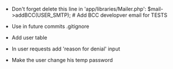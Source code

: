 * Don't forget delete this line in 'app/libraries/Mailer.php':
    $mail->addBCC(USER_SMTP);                                   # Add BCC developver email for TESTS

* Use in future commits .gitignore

* Add user table

* In user requests add 'reason for denial' input

* Make the user change his temp password